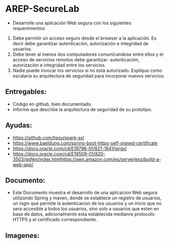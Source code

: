 # AREP-SecureLab

- Desarrolle una aplicación Web segura con los siguientes requerimientos:

1. Debe permitir un acceso seguro desde el browser a la aplicación. Es decir debe garantizar autenticación, autorización e integridad de usuarios.
2. Debe tener al menos dos computadores comunicandose entre ellos y el acceso de servicios remotos debe garantizar: autenticación, autorización e integridad entre los servicios. 
3. Nadie puede invocar los servicios si no está autorizado.
Explique como escalaría su arquitectura de seguridad para incorporar nuevos servicios.

## Entregables:

- Código en github, bien documentado.
- Informe que describe la arquitectura de seguridad de su prototipo.

## Ayudas:

- https://github.com/tipsy/spark-ssl
- https://www.baeldung.com/spring-boot-https-self-signed-certificate
- https://docs.oracle.com/cd/E19798-01/821-1841/gjrgy/
- https://docs.oracle.com/cd/E19509-01/820-3503/ggfen/index.htmlhttps://aws.amazon.com/es/serverless/build-a-web-app/

## Documento:

- Este Documento muestra el desarrollo de una aplicacion Web segura utilizando Spring y maven, donde se establece un registro de usuarios, un login que permite la autenticacion de los usuarios y un inicio que no sera accesible a todos los usuarios, sino solo a usuarios que esten en base de datos, adicionalmente esta establecida medianre protocolo HTTPS y el certificado correspondiente.

## Imagenes:

